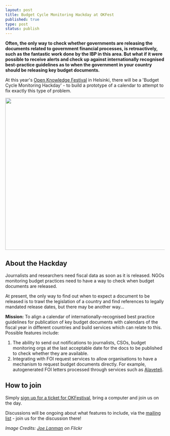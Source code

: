 ```yaml
---
layout: post
title: Budget Cycle Monitoring Hackday at OKFest
published: true
type: post
status: publish
---
```


**Often, the only way to check whether governments are releasing the documents related to government financial processes, is retroactively, such as the fantastic work done by the IBP in this area. But what if it were possible to receive alerts and check up against internationally recognised best-practice guidelines as to when the government in your country should be releasing key budget documents.** 

At this year's [Open Knowledge Festival](http://okfestival.org/) in Helsinki, there will be a 'Budget Cycle Monitoring Hackday' - to build a prototype of a calendar to attempt to fix exactly this type of problem. 

<img alt="" src="http://farm1.staticflickr.com/102/366165987_5732d3e3e7_z.jpgng/dotorg/blog/images/logo.png" title="Image by Joe Lanman on Flickr" class="alignnone" width="640" height="480" />

## About the Hackday 

Journalists and researchers need fiscal data as soon as it is released. NGOs monitoring budget practices need to have a way to check when budget documents are released.

At present, the only way to find out when to expect a document to be released is to trawl the legislation of a country and find references to legally mandated release dates, but there may be another way...
 
**Mission:** To align a calendar of internationally-recognised best practice guidelines for publication of key budget documents with calendars of the fiscal year in different countries and build services which can relate to this. Possible features include: 

1. The ability to send out notifications to journalists, CSOs, budget monitoring orgs
at the last acceptable date for the docs to be published to check whether they are available.
2. Integrating with FOI request services to allow organisations to have a mechanism to request budget documents directly. For example, autogenerated FOI letters processed through services such as [Alaveteli](http://www.alaveteli.org/). 

## How to join 

Simply [sign up for a ticket for OKFestival](http://okfestival.org/tickets-and-bursaries/), bring a computer and join us on the day. 

Discussions will be ongoing about what features to include, via the [mailing list](http://lists.okfn.org/mailman/listinfo/openspending) - join us for the discussion there!

*Image Credits: [Joe Lanman](http://www.flickr.com/photos/joelanman/366165987/sizes/z/in/photostream/) on Flickr*

